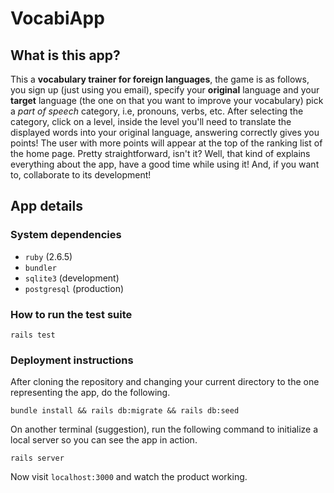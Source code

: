 # VocabiApp 

## What is this app?

This a **vocabulary trainer for foreign languages**, the game is as follows,
you sign up (just using you email), specify your **original** language and your
**target** language (the one on that you want to improve your vocabulary)
pick a *part of speech* category, i.e, pronouns, verbs, etc. After selecting
the category, click on a level, inside the level you'll need to translate the
displayed words into your original language, answering correctly gives you
points! The user with more points will appear at the top of the ranking list of
the home page. Pretty straightforward, isn't it? Well, that kind of explains
everything about the app, have a good time while using it! And, if you want to,
collaborate to its development!

## App details

### System dependencies

* `ruby` (2.6.5)
* `bundler`
* `sqlite3` (development)
* `postgresql` (production)

### How to run the test suite

```console
rails test
```

### Deployment instructions

After cloning the repository and changing your current directory
to the one representing the app, do the following.

```console
bundle install && rails db:migrate && rails db:seed
```

On another terminal (suggestion), run the following command to initialize
a local server so you can see the app in action.

```console
rails server
```

Now visit `localhost:3000` and watch the product working.
